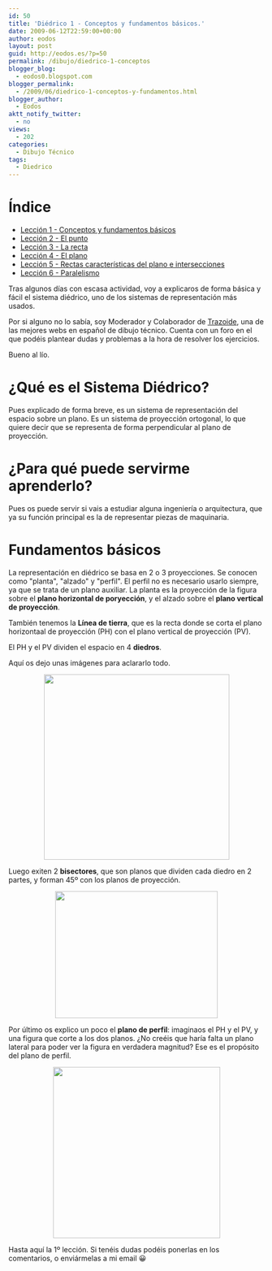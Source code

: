 ```yaml
---
id: 50
title: 'Diédrico 1 - Conceptos y fundamentos básicos.'
date: 2009-06-12T22:59:00+00:00
author: eodos
layout: post
guid: http://eodos.es/?p=50
permalink: /dibujo/diedrico-1-conceptos
blogger_blog:
  - eodos0.blogspot.com
blogger_permalink:
  - /2009/06/diedrico-1-conceptos-y-fundamentos.html
blogger_author:
  - Eodos
aktt_notify_twitter:
  - no
views:
  - 202
categories:
  - Dibujo Técnico
tags:
  - Diedrico
---
```

# Índice
  
* [Lección 1 - Conceptos y fundamentos básicos](/dibujo/diedrico-1-conceptos/)
* [Lección 2 - El punto](/dibujo/diedrico-2-el-punto/)
* [Lección 3 - La recta](/dibujo/diedrico-3-la-recta/)
* [Lección 4 - El plano](/dibujo/diedrico-4-el-plano/)
* [Lección 5 - Rectas características del plano e intersecciones](/dibujo/diedrico-5-rectas-caracteristicas/)
* [Lección 6 - Paralelismo](/dibujo/diedrico-6-paralelismo/)


Tras algunos días con escasa actividad, voy a explicaros de forma básica y fácil el sistema diédrico, uno de los sistemas de representación más usados.

Por si alguno no lo sabía, soy Moderador y Colaborador de [Trazoide](http://trazoide.com), una de las mejores webs en español de dibujo técnico. Cuenta con un foro en el que podéis plantear dudas y problemas a la hora de resolver los ejercicios.

Bueno al lío.

# ¿Qué es el Sistema Diédrico?

Pues explicado de forma breve, es un sistema de representación del espacio sobre un plano. Es un sistema de proyección ortogonal, lo que quiere decir que se representa de forma perpendicular al plano de proyección.

# ¿Para qué puede servirme aprenderlo?

Pues os puede servir si vais a estudiar alguna ingeniería o arquitectura, que ya su función principal es la de representar piezas de maquinaria.

# Fundamentos básicos

La representación en diédrico se basa en 2 o 3 proyecciones. Se conocen como "planta", "alzado" y "perfil". El perfil no es necesario usarlo siempre, ya que se trata de un plano auxiliar. La planta es la proyección de la figura sobre el **plano horizontal de poryección**, y el alzado sobre el **plano vertical de proyección**.

También tenemos la **Línea de tierra**, que es la recta donde se corta el plano horizontaal de proyección (PH) con el plano vertical de proyección (PV).

El PH y el PV dividen el espacio en 4 **diedros**.

Aquí os dejo unas imágenes para aclararlo todo.

<a onblur="try {parent.deselectBloggerImageGracefully();} catch(e) {}" href="https://i1.wp.com/webdelprofesor.ula.ve/nucleotrujillo/alperez/teoria/cap_03-proyeccion_diedrica/cap_03-imagenes/spd.gif" data-rel="lightbox-0" title=""><img style="display: block; margin: 0px auto 10px; text-align: center; cursor: hand; width: 365px; height: 365px;" src="https://i1.wp.com/webdelprofesor.ula.ve/nucleotrujillo/alperez/teoria/cap_03-proyeccion_diedrica/cap_03-imagenes/spd.gif" alt="" border="0" data-recalc-dims="1" /></a>

Luego exiten 2 **bisectores**, que son planos que dividen cada diedro en 2 partes, y forman 45º con los planos de proyección.

<a onblur="try {parent.deselectBloggerImageGracefully();} catch(e) {}" href="http://3.bp.blogspot.com/_l9s0SBx6otw/SZVzOlb1UiI/AAAAAAAAAAM/v7dC9136iDI/s320/dibujo+tecnico.bmp" data-rel="lightbox-1" title=""><img style="display: block; margin: 0px auto 10px; text-align: center; cursor: hand; width: 320px; height: 250px;" src="http://3.bp.blogspot.com/_l9s0SBx6otw/SZVzOlb1UiI/AAAAAAAAAAM/v7dC9136iDI/s320/dibujo+tecnico.bmp" alt="" border="0" /></a>

Por último os explico un poco el **plano de perfil**: imaginaos el PH y el PV, y una figura que corte a los dos planos. ¿No creéis que haría falta un plano lateral para poder ver la figura en verdadera magnitud? Ese es el propósito del plano de perfil.

<a onblur="try {parent.deselectBloggerImageGracefully();} catch(e) {}" href="https://i2.wp.com/palmera.pntic.mec.es/~jcuadr2/laboratoriosd/imagenes/plano003.jpg" data-rel="lightbox-2" title=""><img style="display: block; margin: 0px auto 10px; text-align: center; cursor: hand; width: 329px; height: 337px;" src="https://i2.wp.com/palmera.pntic.mec.es/~jcuadr2/laboratoriosd/imagenes/plano003.jpg" alt="" border="0" data-recalc-dims="1" /></a>

Hasta aquí la 1º lección. Si tenéis dudas podéis ponerlas en los comentarios, o enviármelas a mi email 😀
